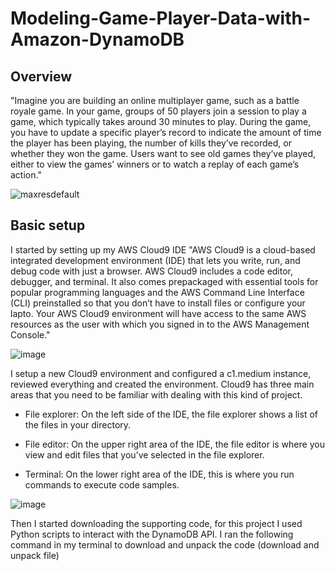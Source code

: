 # Modeling-Game-Player-Data-with-Amazon-DynamoDB

## Overview
"Imagine you are building an online multiplayer game, such as a battle royale game. In your game, groups of 50 players join a session to play a game, which typically takes around 30 minutes to play. During the game, you have to update a specific player’s record to indicate the amount of time the player has been playing, the number of kills they’ve recorded, or whether they won the game. Users want to see old games they’ve played, either to view the games’ winners or to watch a replay of each game’s action."

![maxresdefault](https://user-images.githubusercontent.com/106786020/215302115-8e3b1c7e-cfd2-45a5-b512-40561002e869.jpg)

## Basic setup
I started by setting up my AWS Cloud9 IDE "AWS Cloud9 is a cloud-based integrated development environment (IDE) that lets you write, run, and debug code with just a browser. AWS Cloud9 includes a code editor, debugger, and terminal. It also comes prepackaged with essential tools for popular programming languages and the AWS Command Line Interface (CLI) preinstalled so that you don’t have to install files or configure your lapto. Your AWS Cloud9 environment will have access to the same AWS resources as the user with which you signed in to the AWS Management Console."

![image](https://user-images.githubusercontent.com/106786020/215303773-c95555be-0532-4f59-8fcf-c2453e8e18f7.png)

I setup a new Cloud9 environment and configured a c1.medium instance, reviewed everything and created the environment. Cloud9 has three main areas that you need to be familiar with dealing with this kind of project.

- File explorer: On the left side of the IDE, the file explorer shows a list of the files in your directory.

- File editor: On the upper right area of the IDE, the file editor is where you view and edit files that you’ve selected in the file explorer.

- Terminal: On the lower right area of the IDE, this is where you run commands to execute code samples.


![image](https://user-images.githubusercontent.com/106786020/215304081-12692c6a-f4ab-48b1-ac77-c3905e687b0e.png)

Then I started downloading the supporting code, for this project I used Python scripts to interact with the DynamoDB API. I ran the following command in my terminal to download and unpack the code (download and unpack file)
